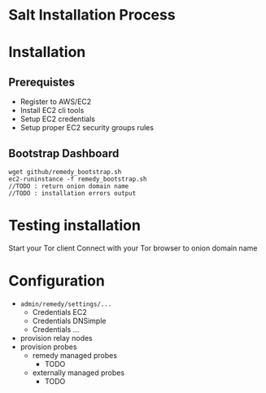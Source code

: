 Salt Installation Process
=========================

# Installation
## Prerequistes
* Register to AWS/EC2
* Install EC2 cli tools
* Setup EC2 credentials
* Setup proper EC2 security groups rules


## Bootstrap Dashboard
	wget github/remedy_bootstrap.sh
	ec2-runinstance -f remedy_bootstrap.sh
	//TODO : return onion domain name
	//TODO : installation errors output


# Testing installation

Start your Tor client
Connect with  your Tor browser to onion domain name


# Configuration

* <code>admin/remedy/settings/...</code>
  * Credentials EC2
  * Credentials DNSimple
  * Credentials ...
* provision relay nodes
* provision probes 
  * remedy managed probes
    * TODO
  * externally managed probes
    * TODO
